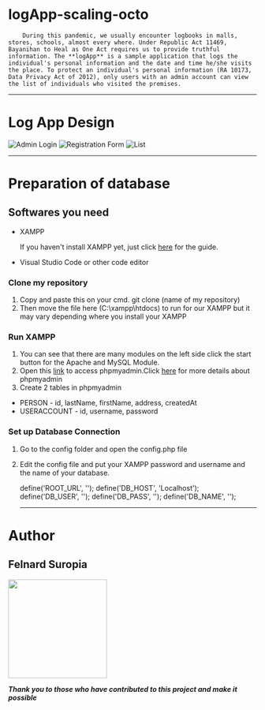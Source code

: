 # logApp-scaling-octo

        During this pandemic, we usually encounter logbooks in malls, stores, schools, almost every where. Under Republic Act 11469, Bayanihan to Heal as One Act requires us to provide truthful information. The **logApp** is a sample application that logs the individual's personal information and the date and time he/she visits the place. To protect an individual's personal information (RA 10173, Data Privacy Act of 2012), only users with an admin account can view the list of individuals who visited the premises.

---

# Log App Design

![Admin Login](https://user-images.githubusercontent.com/56058005/143451142-acf5fccb-a077-4065-845f-fa1e2b17d3a9.png)
![Registration Form](https://user-images.githubusercontent.com/56058005/143454387-50cbd4a8-5c7c-4559-9966-ed9d7ed00e5c.png)
![List](https://user-images.githubusercontent.com/56058005/143506588-a4c563e4-b4f3-4a7c-898b-de63ef62f92e.png)

---

# Preparation of database

## Softwares you need

- XAMPP

  If you haven't install XAMPP yet, just click [here](https://www.pipeten.com/support/applications/how-to-install-your-own-phpmyadmin/) for the guide.

- Visual Studio Code or other code editor

### Clone my repository

1. Copy and paste this on your cmd. git clone (name of my repository)
2. Then move the file here (C:\xampp\htdocs) to run for our XAMPP but it may vary depending where you install your XAMPP

### Run XAMPP

1. You can see that there are many modules on the left side click the start button for the Apache and MySQL Module.
2. Open this [link](http://localhost/phpmyadmin/index.php) to access phpmyadmin.Click [here](https://www.phpmyadmin.net/) for more details about phpmyadmin
3. Create 2 tables in phpmyadmin

- PERSON - id, lastName, firstName, address, createdAt
- USERACCOUNT - id, username, password

### Set up Database Connection

1. Go to the config folder and open the config.php file
2. Edit the config file and put your XAMPP password and username and the name of your database.

   define('ROOT_URL', '');
   define('DB_HOST', 'Localhost');
   define('DB_USER', '');
   define('DB_PASS', '');
   define('DB_NAME', '');

   ***

# Author

## Felnard Suropia

  <img src="https://user-images.githubusercontent.com/56058005/143506180-59b54416-9aef-4919-9dc9-d21169bad07f.png" width="200">

**_Thank you to those who have contributed to this project and make it possible_**

